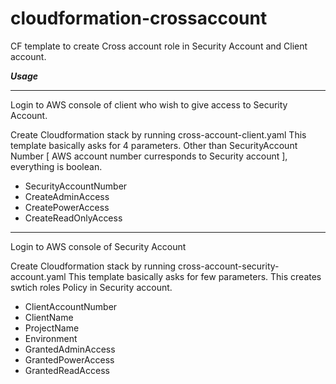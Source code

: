 # cloudformation-crossaccount
CF template to create Cross account role in Security Account and Client account. 

***Usage***

---
Login to AWS console of client who wish to give access to Security Account. 

Create Cloudformation stack by running cross-account-client.yaml
This template basically asks for 4 parameters. Other than SecurityAccount Number [ AWS account number curresponds to Security account ], everything is boolean. 

* SecurityAccountNumber
* CreateAdminAccess
* CreatePowerAccess
* CreateReadOnlyAccess

---
 
Login to AWS console of Security Account  

Create Cloudformation stack by running cross-account-security-account.yaml
This template basically asks for few parameters. This creates swtich roles Policy in Security account. 

* ClientAccountNumber
* ClientName
* ProjectName
* Environment
* GrantedAdminAccess
* GrantedPowerAccess
* GrantedReadAccess
